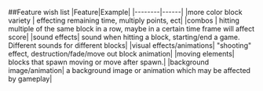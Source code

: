 ##Feature wish list
|Feature|Example|
|--------|------|
|more color block variety | effecting remaining time, multiply points, ect|
|combos | hitting multiple of the same block in a row, maybe in a certain time frame will affect score|
|sound effects| sound when hitting a block, starting/end a game. Different sounds for different blocks|
|visual effects/animations| "shooting" effect, destruction/fade/move out block animation|
|moving elements| blocks that spawn moving or move after spawn.|
|background image/animation| a background image or animation which may be affected by gameplay|
